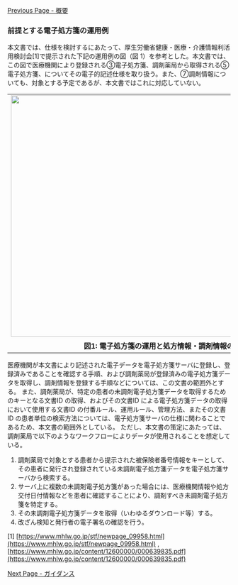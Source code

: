 [Previous Page - 概要](summary.html)

### 前提とする電子処方箋の運用例
本文書では、仕様を検討するにあたって、厚生労働省健康・医療・介護情報利活用検討会[1]で提示された下記の運用例の図（図 1）を参考とした。本文書では、この図で医療機関により登録される③電子処方箋、調剤薬局から取得される⑤電子処方箋、についてその電子的記述仕様を取り扱う。また、⑦調剤情報についても、対象とする予定であるが、本文書ではこれに対応していない。

<table style="border: 0px none">
<tr><td  style="border: 0px none"><img src="figure1.png" width="700" height="544"></td></tr>
<tr><th style="border: 0px none; text-align: center">図1: 電子処方箋の運用と処方情報・調剤情報の活用</th></tr>
</table>

医療機関が本文書により記述された電子データを電子処方箋サーバに登録し、登録済みであることを確認する手順、および調剤薬局が登録済みの電子処方箋データを取得し、調剤情報を登録する手順などについては、この文書の範囲外とする。
また、調剤薬局が、特定の患者の未調剤電子処方箋データを取得するためのキーとなる文書ID の取得、およびその文書ID による電子処方箋データの取得において使用する文書ID の付番ルール、運用ルール、管理方法、またその文書ID の患者単位の検索方法については、電子処方箋サーバの仕様に関わることであるため、本文書の範囲外としている。
ただし、本文書の策定にあたっては、調剤薬局で以下のようなワークフローによりデータが使用されることを想定している。

1. 調剤薬局で対象とする患者から提示された被保険者番号情報をキーとして、その患者に発行され登録されている未調剤電子処方箋データを電子処方箋サーバから検索する。
2. サーバ上に複数の未調剤電子処方箋があった場合には、医療機関情報や処方交付日付情報などを患者に確認することにより、調剤すべき未調剤電子処方箋を特定する。
3. その未調剤電子処方箋データを取得（いわゆるダウンロード等）する。
4. 改ざん検知と発行者の電子署名の確認を行う。

[1] [https://www.mhlw.go.jp/stf/newpage_09958.html](https://www.mhlw.go.jp/stf/newpage_09958.html) , 
[https://www.mhlw.go.jp/content/12600000/000639835.pdf](https://www.mhlw.go.jp/content/12600000/000639835.pdf)


[Next Page - ガイダンス](guidance.html)